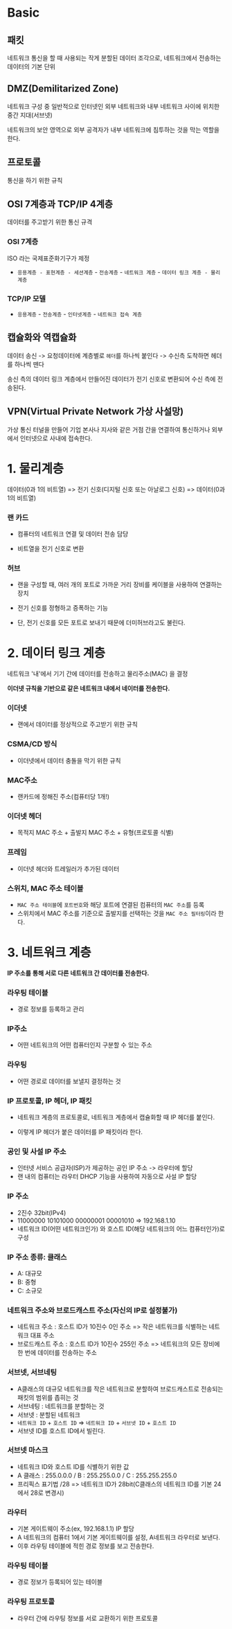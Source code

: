 # Basic

## 패킷

네트워크 통신을 할 때 사용되는 작게 분할된 데이터 조각으로, 네트워크에서 전송하는 데이터의 기본 단위



## DMZ(Demilitarized Zone)

네트워크 구성 중 일반적으로 인터넷인 외부 네트워크와 내부 네트워크 사이에 위치한 중간 지대(서브넷)

네트워크의 보안 영역으로 외부 공격자가 내부 네트워크에 침투하는 것을 막는 역할을 한다.



## 프로토콜

통신을 하기 위한 규칙



## OSI 7계층과 TCP/IP 4계층

데이터를 주고받기 위한 통신 규격

### OSI 7계층

ISO 라는 국제표준화기구가 제정

- `응용계층 - 표현계층 - 세션계층` - `전송계층` - `네트워크 계층` - `데이터 링크 계층 - 물리 계층`

### TCP/IP 모델

- `응용계층` - `전송계층` - `인터넷계층` - `네트워크 접속 계층`



## 캡슐화와 역캡슐화

데이터 송신 -> 요청데이터에 계층별로 `헤더`를 하나씩 붙인다 -> 수신측 도착하면 헤더를 하나씩 뗀다

송신 측의 데이터 링크 계층에서 만들어진 데이터가 전기 신호로 변환되어 수신 측에 전송된다.



## VPN(Virtual Private Network 가상 사설망)

가상 통신 터널을 만들어 기업 본사나 지사와 같은 거점 간을 연결하여 통신하거나 외부에서 인터넷으로 사내에 접속한다.





# 1. 물리계층

데이터(0과 1의 비트열) => 전기 신호(디지털 신호 또는 아날로그 신호) => 데이터(0과 1의 비트열)



### 랜 카드

- 컴퓨터의 네트워크 연결 및 데이터 전송 담당

- 비트열을 전기  신호로 변환



### 허브

- 랜을 구성할 때, 여러 개의 포트로 가까운 거리 장비를 케이블을 사용하여 연결하는 장치

- 전기 신호를 정형하고 증폭하는 기능

- 단, 전기 신호를 모든 포트로 보내기 때문에 더미허브라고도 불린다.



# 2. 데이터 링크 계층

네트워크 '내'에서  기기 간에 데이터를 전송하고 물리주소(MAC) 을 결정

**이더넷 규칙을 기반으로 같은 네트워크 내에서 네이터를 전송한다.**



### 이더넷

- 랜에서 데이터를 정상적으로 주고받기 위한 규칙



### CSMA/CD 방식

- 이더넷에서 데이터 충돌을 막기 위한 규칙



### MAC주소

- 랜카드에 정해진 주소(컴퓨터당 1개!)



### 이더넷 헤더

- 목적지 MAC 주소 + 출발지 MAC 주소 + 유형(프로토콜 식별)



### 프레임

- 이더넷 헤더와 트레일러가 추가된 데이터



### 스위치, MAC 주소 테이블

- `MAC 주소 테이블`에 `포트번호`와 해당 포트에 연결된 컴퓨터의 `MAC 주소`를 등록
- 스위치에서 MAC 주소를 기준으로 출발지를 선택하는 것을 `MAC 주소 필터링`이라 한다.



# 3. 네트워크 계층

**IP 주소를 통해 서로 다른 네트워크 간 데이터를 전송한다.**



### 라우팅 테이블

- 경로 정보를 등록하고 관리



### IP주소

- 어떤 네트워크의 어떤 컴퓨터인지 구분할 수 있는 주소



### 라우팅

- 어떤 경로로 데이터를 보낼지 결정하는 것

### IP 프로토콜, IP 헤더,  IP 패킷

- 네트워크 계층의 프로토콜로, 네트워크 계층에서 캡슐화할 때 IP 헤더를 붙인다.

- 이렇게 IP 헤더가 붙은 데이터를 IP 패킷이라 한다.



### 공인 및 사설 IP 주소

- 인터넷 서비스 공급자(ISP)가 제공하는 공인 IP 주소 -> 라우터에 할당
- 랜 내의 컴퓨터는 라우터 DHCP 기능을 사용하여 자동으로 사설 IP 할당



### IP 주소

- 2진수 32bit(IPv4)
- 11000000 10101000 00000001 00001010 => 192.168.1.10
- 네트워크 ID(어떤 네트워크인가) 와 호스트 ID(해당 네트워크의 어느 컴퓨터인가)로 구성



### IP 주소 종류: 클래스

- A: 대규모
- B: 중형
- C: 소규모



### 네트워크 주소와 브로드캐스트 주소(자신의 IP로 설정불가)

- 네트워크 주소 : 호스트 ID가 10진수 0인 주소 => 작은 네트워크를 식별하는 네트워크 대표 주소
- 브로드캐스트 주소 : 호스트 ID가 10진수 255인 주소 => 네트워크의 모든 장비에 한 번에 데이터를 전송하는 주소



### 서브넷, 서브네팅

- A클래스의 대규모 네트워크를 작은 네트워크로 분할하여 브로드캐스트로 전송되는 패킷의 범위를 좁히는 것
- 서브네팅 : 네트워크를 분할하는 것
- 서브넷 : 분할된 네트워크
- `네트워크 ID` + `호스트 ID` => `네트워크 ID` + `서브넷 ID` + `호스트 ID`
- 서브넷 ID를 호스트 ID에서 빌린다. 



### 서브넷 마스크

- 네트워크 ID와 호스트 ID를 식별하기 위한 값
- A 클래스 : 255.0.0.0 / B : 255.255.0.0 / C : 255.255.255.0 
- 프리픽스 표기법 /28 => 네트워크 ID가 28bit(C클래스의 네트워크 ID를 기본 24에서 28로 변경시)



### 라우터

- 기본 게이트웨이 주소(ex, 192.168.1.1) IP 할당
- A 네트워크의 컴퓨터 1에서 기본 게이트웨이를 설정, A네트워크 라우터로 보낸다.
- 이후 라우팅 테이블에 적힌 경로 정보를 보고 전송한다.



### 라우팅 테이블

- 경로 정보가 등록되어 있는 테이블



### 라우팅 프로토콜

- 라우터 간에 라우팅 정보를 서로 교환하기 위한 프로토콜
